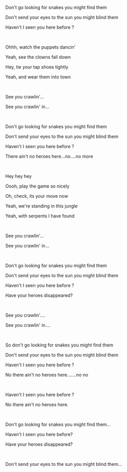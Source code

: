 Don't go looking for snakes you might find them

Don't send your eyes to the sun you might blind them

Haven't I seen you here before ?

<br>

Ohhh, watch the puppets dancin'

Yeah, see the clowns fall down

Hey, tie your tap shoes tightly

Yeah, and wear them into town

<br>

See you crawlin'...

See you crawlin' in...

<br>

Don't go looking for snakes you might find them

Don't send your eyes to the sun you might blind them

Haven't I seen you here before ?

There ain't no heroes here...no....no more

<br>

Hey hey hey

Oooh, play the game so nicely

Oh, check, its your move now

Yeah, we're standing in this jungle

Yeah, with serpents I have found

<br>

See you crawlin'...

See you crawlin' in...

<br>

Don't go looking for snakes you might find them

Don't send your eyes to the sun you might blind them

Haven't I seen you here before ?

Have your heroes disappeared?

<br>

See you crawlin'....

See you crawlin' in....

<br>

So don't go looking for snakes you might find them

Don't send your eyes to the sun you might blind them

Haven't I seen you here before ?

No there ain't no heroes here.......no no

<br>

Haven't I seen you here before ?

No there ain't no heroes here.

<br>

Don't go looking for snakes you might find them...

Haven't I seen you here before?

Have your heroes disappeared?

<br>

Don't send your eyes to the sun you might blind them...
